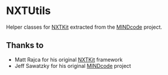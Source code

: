 NXTUtils
========

Helper classes for [NXTKit](https://github.com/gleue/NXTKit.git) extracted from the [MINDcode](https://github.com/gleue/MINDcode.git) project.


Thanks to
---------

* Matt Rajca for his original [NXTKit](https://github.com/mattrajca/NXTKit) framework
* Jeff Sawatzky for his original [MINDcode](https://github.com/niltz/MINDcode.git) project
